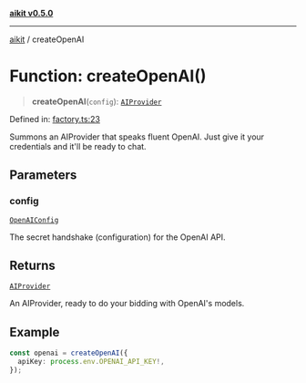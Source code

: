 [**aikit v0.5.0**](../README.md)

---

[aikit](../README.md) / createOpenAI

# Function: createOpenAI()

> **createOpenAI**(`config`): [`AIProvider`](../interfaces/AIProvider.md)

Defined in: [factory.ts:23](https://github.com/chinmaymk/aikit/blob/main/src/factory.ts#L23)

Summons an AIProvider that speaks fluent OpenAI.
Just give it your credentials and it'll be ready to chat.

## Parameters

### config

[`OpenAIConfig`](../interfaces/OpenAIConfig.md)

The secret handshake (configuration) for the OpenAI API.

## Returns

[`AIProvider`](../interfaces/AIProvider.md)

An AIProvider, ready to do your bidding with OpenAI's models.

## Example

```typescript
const openai = createOpenAI({
  apiKey: process.env.OPENAI_API_KEY!,
});
```
